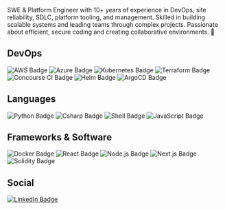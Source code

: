 <div>
   <p>
      SWE & Platform Engineer with 10+ years of experience in DevOps, site
      reliability, SDLC, platform tooling, and management. Skilled in building
      scalable systems and leading teams through complex projects. Passionate
      about efficient, secure coding and creating collaborative environments. 🌻
   </p>
   <div>
      <h2>DevOps</h2>
      <p>
         <img
            src="https://img.shields.io/badge/-AWS-orange?style=flat-square&logo=amazonaws&logoColor=white"
            alt="AWS Badge"
         />
         <img
            src="https://img.shields.io/badge/-Azure-blue?style=flat-square&logo=microsoftazure&logoColor=white"
            alt="Azure Badge"
         />
         <img
            src="https://img.shields.io/badge/-Kubernetes-blue?style=flat-square&logo=kubernetes&logoColor=white"
            alt="Kubernetes Badge"
         />
         <img
            src="https://img.shields.io/badge/-Terraform-blue?style=flat-square&logo=terraform&logoColor=white"
            alt="Terraform Badge"
         />
         <img
            src="https://img.shields.io/badge/-Concourse_CI-lightgreen?style=flat-square&logo=concourse&logoColor=white"
            alt="Concourse CI Badge"
         />
         <img
            src="https://img.shields.io/badge/-Helm-blue?style=flat-square&logo=helm&logoColor=white"
            alt="Helm Badge"
         />
         <img
            src="https://img.shields.io/badge/-ArgoCD-red?style=flat-square&logo=argo&logoColor=white"
            alt="ArgoCD Badge"
         />
      </p>
   </div>
   <div>
      <h2>Languages</h2>
      <p>
         <img
            src="https://img.shields.io/badge/-Python-blue?style=flat-square&logo=python&logoColor=white"
            alt="Python Badge"
         />
         <img
            src="https://img.shields.io/badge/-Csharp-blue?style=flat-square&logo=csharp&logoColor=white"
            alt="Csharp Badge"
         />
         <img
            src="https://img.shields.io/badge/-Shell-gray?style=flat-square&logo=gnubash&logoColor=white"
            alt="Shell Badge"
         />
         <img
            src="https://img.shields.io/badge/-JavaScript-yellow?style=flat-square&logo=javascript&logoColor=white"
            alt="JavaScript Badge"
         />
      </p>
   </div>
   <div>
      <h2>Frameworks & Software</h2>
      <p>
         <img
            src="https://img.shields.io/badge/-Docker-blue?style=flat-square&logo=docker&logoColor=white"
            alt="Docker Badge"
         />
         <img
            src="https://img.shields.io/badge/-React-blue?style=flat-square&logo=react&logoColor=white"
            alt="React Badge"
         />
         <img
            src="https://img.shields.io/badge/-Node.js-green?style=flat-square&logo=node.js&logoColor=white"
            alt="Node.js Badge"
         />
         <img
            src="https://img.shields.io/badge/-Next.js-black?style=flat-square&logo=next.js&logoColor=white"
            alt="Next.js Badge"
         />
         <img
            src="https://img.shields.io/badge/-Solidity-gray?style=flat-square&logo=solidity&logoColor=white"
            alt="Solidity Badge"
         />
      </p>

   </div>

   <div id="badges">
      <h2>Social</h2>
      <a href="https://www.linkedin.com/in/tristankornacki/">
         <img
            src="https://img.shields.io/badge/LinkedIn-blue?style=for-the-badge&logo=linkedin&logoColor=white"
            alt="LinkedIn Badge"
         />
      </a>
   </div>
</div>
